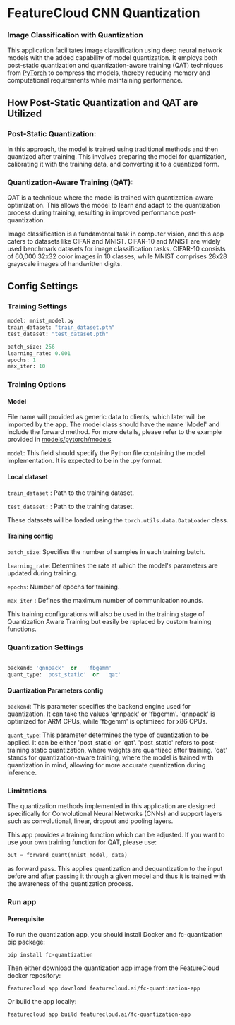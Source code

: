 # FeatureCloud CNN Quantization
### Image Classification with Quantization

This application facilitates image classification using deep neural network models with the added capability of model quantization. It employs both post-static quantization and quantization-aware training (QAT) techniques from [PyTorch](https://pytorch.org/docs/stable/quantization.html) to compress the models, thereby reducing memory and computational requirements while maintaining performance.

## How Post-Static Quantization and QAT are Utilized

### Post-Static Quantization: 
In this approach, the model is trained using traditional methods and then quantized after training. This involves preparing the model for quantization, calibrating it with the training data, and converting it to a quantized form.
### Quantization-Aware Training (QAT):
QAT is a technique where the model is trained with quantization-aware optimization. This allows the model to learn and adapt to the quantization process during training, resulting in improved performance post-quantization.

Image classification is a fundamental task in computer vision, and this app caters to datasets like CIFAR and MNIST. CIFAR-10 and MNIST are widely used benchmark datasets for image classification tasks. CIFAR-10 consists of 60,000 32x32 color images in 10 classes, while MNIST comprises 28x28 grayscale images of handwritten digits.




## Config Settings
### Training Settings
```python
model: mnist_model.py
train_dataset: "train_dataset.pth"
test_dataset: "test_dataset.pth"

batch_size: 256
learning_rate: 0.001
epochs: 1
max_iter: 10
```
### Training Options
#### Model
File name will provided as generic data to clients, which later will be imported by the app. The model class should have the name 'Model' and include the forward method. For more details, please refer to the example provided in [models/pytorch/models](/data/sample_data/generic/cnn.py) 

`model`: This field should specify the Python file containing the model implementation. It is expected to be in the .py format.

#### Local dataset

`train_dataset` :  Path to the training dataset.

`test_dataset:` :  Path to the training dataset.

These datasets will be loaded using the `torch.utils.data.DataLoader` class.


#### Training config
`batch_size`: Specifies the number of samples in each training batch.

`learning_rate`: Determines the rate at which the model's parameters are updated during training.

`epochs`: Number of epochs for training.

`max_iter` : Defines the maximum number of communication rounds.

This training configurations will also be used in the training stage of Quantization Aware Training but easily be replaced by custom training functions.




### Quantization Settings 
```python

backend: 'qnnpack'  or   'fbgemm'
quant_type: 'post_static'  or  'qat'

```

#### Quantization Parameters config

`backend`: This parameter specifies the backend engine used for quantization. It can take the values 'qnnpack' or 'fbgemm'. 'qnnpack' is optimized for ARM CPUs, while 'fbgemm' is optimized for x86 CPUs.

`quant_type`: This parameter determines the type of quantization to be applied. It can be either 'post_static' or 'qat'. 'post_static' refers to post-training static quantization, where weights are quantized after training. 'qat' stands for quantization-aware training, where the model is trained with quantization in mind, allowing for more accurate quantization during inference.



### Limitations

The quantization methods implemented in this application are designed specifically for Convolutional Neural Networks (CNNs) and support layers such as convolutional, linear, dropout and pooling layers. 

This app provides a training function which can be adjusted. If you want to use your own training function for QAT, please use:

```python
out = forward_quant(mnist_model, data)
```
as forward pass. This applies quantization and dequantization to the input before and after passing it through a given model and thus it is trained with the awareness of the quantization process.

### Run app

#### Prerequisite

To run the quantization app, you should install Docker and fc-quantization pip package:

```shell
pip install fc-quantization
```

Then either download the quantization app image from the FeatureCloud docker repository:

```shell
featurecloud app download featurecloud.ai/fc-quantization-app
```

Or build the app locally:

```shell
featurecloud app build featurecloud.ai/fc-quantization-app
```

